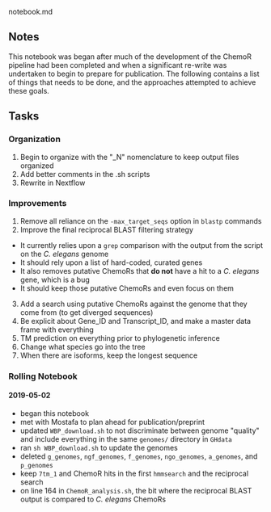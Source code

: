 notebook.md

## Notes

This notebook was began after much of the development of the ChemoR pipeline had been completed and when a significant re-write was undertaken to begin to prepare for publication. The following contains a list of things that needs to be done, and the approaches attempted to achieve these goals.

## Tasks

### Organization

1. Begin to organize with the "\_N" nomenclature to keep output files organized
2. Add better comments in the .sh scripts
3. Rewrite in Nextflow


### Improvements

1. Remove all reliance on the `-max_target_seqs` option in `blastp` commands
2. Improve the final reciprocal BLAST filtering strategy
  - It currently relies upon a `grep` comparison with the output from the script on the *C. elegans* genome
  - It should rely upon a list of hard-coded, curated genes
  - It also removes putative ChemoRs that **do not** have a hit to a *C. elegans* gene, which is a bug
  - It should keep those putative ChemoRs and even focus on them
3. Add a search using putative ChemoRs against the genome that they come from (to get diverged sequences)
4. Be explicit about Gene_ID and Transcript_ID, and make a master data frame with everything
5. TM prediction on everything prior to phylogenetic inference
6. Change what species go into the tree
7. When there are isoforms, keep the longest sequence


### Rolling Notebook

#### 2019-05-02

- began this notebook  
- met with Mostafa to plan ahead for publication/preprint  
- updated `WBP_download.sh` to not discriminate between genome "quality" and include everything in the same `genomes/` directory in `GHdata`
- ran `sh WBP_download.sh` to update the genomes
- deleted `g_genomes`, `ngf_genomes`, `f_genomes`, `ngo_genomes`, `a_genomes`, and `p_genomes`
- keep `7tm_1` and ChemoR hits in the first `hmmsearch` and the reciprocal search
- on line 164 in `ChemoR_analysis.sh`, the bit where the reciprocal BLAST output is compared to *C. elegans* ChemoRs
